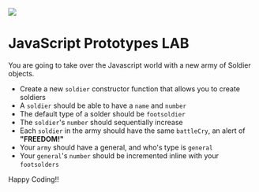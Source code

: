 ![](https://ga-dash.s3.amazonaws.com/production/assets/logo-9f88ae6c9c3871690e33280fcf557f33.png)

# JavaScript Prototypes LAB

You are going to take over the Javascript world with a new army of Soldier objects.

- Create a new `soldier` constructor function that allows you to create soldiers
- A `soldier` should be able to have a `name` and `number`
- The default type of a solder should be `footsoldier`
- The `soldier`'s `number` should sequentially increase
- Each `soldier` in the army should have the same `battleCry`, an alert of **"FREEDOM!"**
- Your `army` should have a general, and who's type is `general`
- Your `general`'s `number` should be incremented inline with your `footsolders`

Happy Coding!!
